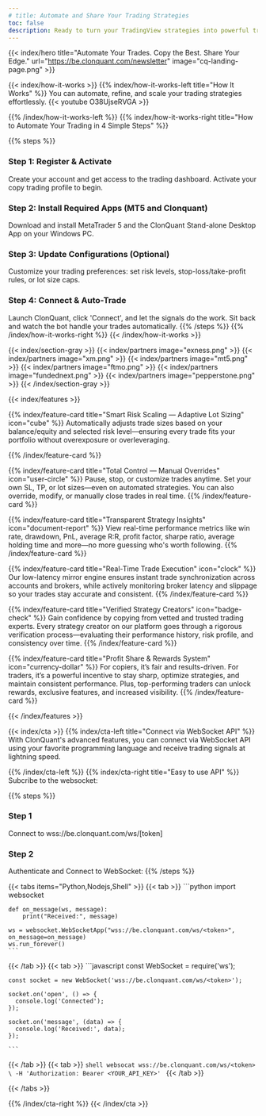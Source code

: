 ```yaml
---
# title: Automate and Share Your Trading Strategies
toc: false
description: Ready to turn your TradingView strategies into powerful trading bots? ClonQuant provides a fast, flexible solution to automate your strategies across forex, stocks, futures, and cryptocurrencies, while enabling social trading to follow and replicate top-performing strategies effortlessly.
---
```


<!-- {{< index/hero title="Automate Your Trades. Copy the Best. Share Your Edge." ref="/downloads/_index.md" image="cq-landing-page.png" >}} -->
{{< index/hero title="Automate Your Trades. Copy the Best. Share Your Edge." url="https://be.clonquant.com/newsletter" image="cq-landing-page.png" >}}


{{< index/how-it-works >}}
{{% index/how-it-works-left title="How It Works" %}}
You can automate, refine, and scale your trading strategies effortlessly.
{{< youtube O38UjseRVGA >}}
<!-- [Docs ⇨]({{< ref "/docs/_index.md" >}}) -->
{{% /index/how-it-works-left %}}
{{% index/how-it-works-right title="How to Automate Your Trading in 4 Simple Steps" %}}

{{% steps %}}
<!-- ### Step 1: Choose a Strategy Creator
Browse verified traders with real performance data.
### Step 2: Set Your Risk Preferences
Choose your lot size, SL/TP, or let our smart scaling do it for you.
### Step 3: Mirror Trades Automatically
Trades are executed instantly—no manual action needed. -->
### Step 1: Register & Activate
Create your account and get access to the trading dashboard. Activate your copy trading profile to begin.
### Step 2: Install Required Apps (MT5 and Clonquant)
Download and install MetaTrader 5 and the ClonQuant Stand-alone Desktop App on your Windows PC.
### Step 3: Update Configurations (Optional)
Customize your trading preferences: set risk levels, stop-loss/take-profit rules, or lot size caps.
### Step 4: Connect & Auto-Trade
Launch ClonQuant, click 'Connect', and let the signals do the work. Sit back and watch the bot handle your trades automatically.
{{% /steps %}}
{{% /index/how-it-works-right %}}
{{< /index/how-it-works >}}

{{< index/section-gray  >}}
  {{< index/partners image="exness.png" >}}
  {{< index/partners image="xm.png" >}}
  {{< index/partners image="mt5.png" >}}
  {{< index/partners image="ftmo.png" >}}
  {{< index/partners image="fundednext.png" >}}
  {{< index/partners image="pepperstone.png" >}}
{{< /index/section-gray >}}

{{< index/features >}}

{{% index/feature-card title="Smart Risk Scaling — Adaptive Lot Sizing" icon="cube" %}}
Automatically adjusts trade sizes based on your balance/equity and selected risk level—ensuring every trade fits your portfolio without overexposure or overleveraging.

{{% /index/feature-card %}}

{{% index/feature-card title="Total Control — Manual Overrides" icon="user-circle" %}}
Pause, stop, or customize trades anytime. Set your own SL, TP, or lot sizes—even on automated strategies. You can also override, modify, or manually close trades in real time.
{{% /index/feature-card %}}

{{% index/feature-card title="Transparent Strategy Insights" icon="document-report" %}}
View real-time performance metrics like win rate, drawdown, PnL, average R:R, profit factor, sharpe ratio, average holding time and more—no more guessing who's worth following.
{{% /index/feature-card %}}

{{% index/feature-card title="Real-Time Trade Execution" icon="clock" %}}
Our low-latency mirror engine ensures instant trade synchronization across accounts and brokers, while actively monitoring broker latency and slippage so your trades stay accurate and consistent.
{{% /index/feature-card %}}

{{% index/feature-card title="Verified Strategy Creators" icon="badge-check" %}}
Gain confidence by copying from vetted and trusted trading experts. Every strategy creator on our platform goes through a rigorous verification process—evaluating their performance history, risk profile, and consistency over time.
{{% /index/feature-card %}}

{{% index/feature-card title="Profit Share & Rewards System" icon="currency-dollar" %}}
For copiers, it’s fair and results-driven. For traders, it’s a powerful incentive to stay sharp, optimize strategies, and maintain consistent performance. Plus, top-performing traders can unlock rewards, exclusive features, and increased visibility.
{{% /index/feature-card %}}

{{< /index/features >}}

{{< index/cta >}}
{{% index/cta-left title="Connect via WebSocket API" %}}
With ClonQuant's advanced features, you can connect via WebSocket API using your favorite programming language and receive trading signals at lightning speed.


<!-- [Docs ⇨]({{< ref "/docs/_index.md" >}}) -->
{{% /index/cta-left %}}
{{% index/cta-right title="Easy to use API" %}}
Subcribe to the websocket:

{{% steps %}}

### Step 1

Connect to wss://be.clonquant.com/ws/[token] 

### Step 2

Authenticate and Connect to WebSocket:
{{% /steps %}}

{{< tabs items="Python,Nodejs,Shell" >}}
  {{< tab >}}
    ```python
    import websocket

    def on_message(ws, message):
        print("Received:", message)

    ws = websocket.WebSocketApp("wss://be.clonquant.com/ws/<token>", on_message=on_message)
    ws.run_forever()
    ```
  {{< /tab >}}
  {{< tab >}}
    ```javascript
    const WebSocket = require('ws');

    const socket = new WebSocket('wss://be.clonquant.com/ws/<token>');

    socket.on('open', () => {
      console.log('Connected');
    });

    socket.on('message', (data) => {
      console.log('Received:', data);
    });

    ```
  {{< /tab >}}
  {{< tab >}}
    ```shell
    websocat wss://be.clonquant.com/ws/<token>  \
      -H 'Authorization: Bearer <YOUR_API_KEY>'
    ```
  {{< /tab >}}

{{< /tabs >}}



<!-- Get your API key from [Account](/docs/_index.md) page in the app. -->
<!-- Join the Waitlist, click [here](#hero) to join. -->
<!-- Join the Waitlist, click [here]("https://be.clonquant.com/newsletter) to join. -->

<!-- [Full API reference]({{< ref "/docs/_index.md" >}}) -->

{{% /index/cta-right %}}
{{< /index/cta >}}

<!-- {{< index/extra-links >}}
Terms | Privacy | Disclaimer
{{< /index/extra-links >}} -->


<!-- {{< index/section-dark >}}
{{% index/cta-left title="Get started quickly" %}}
With ClonQuant's advanced features, you can automate, refine, and scale your trading strategies effortlessly.


[Docs ⇨]({{< ref "/docs/_index.md" >}})
{{% /index/cta-left %}}
{{% index/cta-right title="Easy to use API" %}}
Create a new chat session:

{{% steps %}}

### Step 1

This is the first step.

### Step 2

This is the second step.

{{% /steps %}}

{{< tabs items="JSON,YAML,TOML" >}}
  {{< tab >}}**SHELL**: 
  ```shell
  curl https://app.tryhelix.ai/api/v1/sessions \
    -H 'Authorization: Bearer <YOUR_API_KEY>'
    -d "input=yo&mode=inference&type=text"
  ```
  {{< /tab >}}
  {{< tab >}}**Nodejs**: YAML is a human-readable data serialization language.{{< /tab >}}
  {{< tab >}}**Python**: TOML aims to be a minimal configuration file format that's easy to read due to obvious semantics.{{< /tab >}}

{{< /tabs >}}



Generate an image:

```shell
curl https://app.tryhelix.ai/api/v1/sessions \
  -H 'Authorization: Bearer <YOUR_API_KEY>'
  -d "input=flying fish&mode=inference&type=image"
```

Get your API key from [Account](https://app.tryhelix.ai/account) page in the app.

[Full API reference]({{< ref "/docs/_index.md" >}})
{{% /index/cta-right %}}
{{< /index/section-dark >}} -->

<!-- This is the landing page.

## Explore

{{< cards >}}
  {{< card link="docs" title="Docs" icon="book-open" >}}
  {{< card link="about" title="About" icon="user" >}} 
{{< /cards >}}-->

 <!-- {{< cards >}}
  {{< card link="/" title="Image Card" image="https://source.unsplash.com/featured/800x600?landscape" subtitle="Unsplash Landscape" >}}
  {{< card link="/" title="Local Image" image="/images/card-image-unprocessed.jpg" subtitle="Raw image under static directory." >}}
 {{< card link="/" title="Local Image" image="images/space.jpg" subtitle="Image under assets directory, processed by Hugo." method="Resize" options="600x q80 webp" >}}
{{< /cards >}} -->

<!-- {{% steps %}}

### Step 1

This is the first step.

### Step 2

This is the second step.

{{% /steps %}}

{{< tabs items="JSON,YAML,TOML" >}}

  {{< tab >}}**JSON**: JavaScript Object Notation (JSON) is a standard text-based format for representing structured data based on JavaScript object syntax.{{< /tab >}}
  {{< tab >}}**YAML**: YAML is a human-readable data serialization language.{{< /tab >}}
  {{< tab >}}**TOML**: TOML aims to be a minimal configuration file format that's easy to read due to obvious semantics.{{< /tab >}}

{{< /tabs >}}

## Documentation

For more information, visit [Hextra](https://imfing.github.io/hextra). -->
